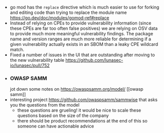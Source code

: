 

- go mod has the `replace` directive which is much easier to use for forking and editing code than trying to replace the module name https://go.dev/doc/modules/gomod-ref#replace
- Instead of relying on CPEs to provide vulnerability information (since these CPEs are far too often false positives) we are relying on OSV data to provide much more meaningful vulnerability findings. The package name and version ranges are much more reliable for determining if a given vulnerability actually exists in an SBOM than a leaky CPE wildcard match.
- Fixed a number of issues in the UI that are outstanding after moving to the new vulnerability table https://github.com/lunasec-io/lunasec/pull/752
- ### OWASP SAMM
  jot down some notes on https://owaspsamm.org/model/
  [[owasp samm]]
- interesting project https://github.com/owaspsamm/sammwise that asks you the questions from the model
	- these questions are grueling! it would be nice to scale these questions based on the size of the company
	- there should be product recommendations at the end of this so someone can have actionable advice